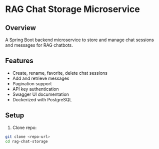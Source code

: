 # RAG Chat Storage Microservice

## Overview
A Spring Boot backend microservice to store and manage chat sessions and messages for RAG chatbots.

## Features
- Create, rename, favorite, delete chat sessions
- Add and retrieve messages
- Pagination support
- API key authentication
- Swagger UI documentation
- Dockerized with PostgreSQL

## Setup

1. Clone repo:
```bash
git clone <repo-url>
cd rag-chat-storage

